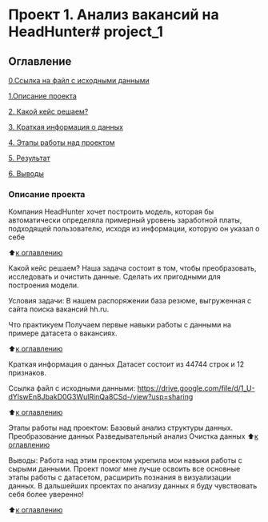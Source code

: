 # Проект 1. Анализ вакансий на HeadHunter# project_1
## Оглавление
[0.Ссылка на файл с исходными данными](https://drive.google.com/file/d/1_U-dYlswEn8JbakD0G3WulRinQa8CSd-/view?usp=sharing)

[1.Описание проекта](https://github.com/kylchika/project_1/edit/main/README.md#описание-проекта) 

[2. Какой кейс решаем?](https://github.com/kylchika/project_1/edit/main/README.md#какой-кейс-решаем)

[3. Краткая информация о данных](https://github.com/kylchika/project_1/edit/main/README.md#краткая-информация-о-данных) 

[4. Этапы работы над проектом](https://github.com/kylchika/project_1/edit/main/README.md#этапы-работы-над-проектом)

[5. Результат](https://github.com/kylchika/project_1/edit/main/README.md#результаты)

[6. Выводы](https://github.com/kylchika/project_1/edit/main/README.md#выводы)

### Описание проекта  
Компания HeadHunter хочет построить модель, которая бы автоматически определяла примерный уровень заработной платы, подходящей пользователю, исходя из информации, которую он указал о себе  

:arrow_up:[к оглавлению](https://github.com/kylchika/project_1/edit/main/README.md#оглавление)

Какой кейс решаем?
Наша задача состоит в том, чтобы преобразовать, исследовать и очистить данные. Сделать их пригодными для построения модели.

Условия задачи:
В нашем распоряжении база резюме, выгруженная с сайта поиска вакансий hh.ru.

Что практикуем
Получаем первые навыки работы с данными на примере датасета о вакансиях.

:arrow_up:[к оглавлению](https://github.com/kylchika/project_1/edit/main/README.md#оглавление)

Краткая информация о данных
Датасет состоит из 44744 строк и 12 признаков.

Ссылка файл с исходными данными: https://drive.google.com/file/d/1_U-dYlswEn8JbakD0G3WulRinQa8CSd-/view?usp=sharing

:arrow_up:[к оглавлению](https://github.com/kylchika/project_1/edit/main/README.md#оглавление)

Этапы работы над проектом:
Базовый анализ структуры данных.
Преобразование данных
Разведывательный анализ
Очистка данных
:arrow_up:[к оглавлению](https://github.com/kylchika/project_1/edit/main/README.md#оглавление)

Выводы:
Работа над этим проектом укрепила мои навыки работы с сырыми данными. Проект помог мне лучше освоить все основные этапы работы с датасетом, расширить познания в визуализации данных. В дальшейших проектах по анализу данных я буду чувствовать себя более уверенно!

:arrow_up:[к оглавлению](https://github.com/kylchika/project_1/edit/main/README.md#оглавление)

